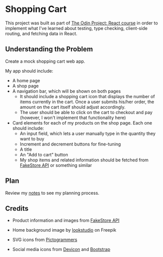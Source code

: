 # Shopping Cart

This project was built as part of <a href="https://www.theodinproject.com/lessons/node-path-react-new-shopping-cart">The Odin Project: React course</a> in order to implement what I've learned about testing, type checking, client-side routing, and fetching data in React.

## Understanding the Problem

Create a mock shopping cart web app.

My app should include:
- A home page
- A shop page
- A navigation bar, which will be shown on both pages
  - It should include a shopping cart icon that displays the number of items currently in the cart. Once a user submits his/her order, the amount on the cart itself should adjust accordingly.
  - The user should be able to click on the cart to checkout and pay (however, I won't implement that functionality here)
- Card elements for each of my products on the shop page. Each one should include:
  - An input field, which lets a user manually type in the quantity they want to buy
  - Increment and decrement buttons for fine-tuning
  - A title
  - An "Add to cart" button
  - My shop items and related information should be fetched from <a href="https://fakestoreapi.com/">FakeStore API</a> or something similar

## Plan

Review my <a href="./notes.md">notes</a> to see my planning process.

## Credits

- Product information and images from <a href="https://fakestoreapi.com/">FakeStore API</a>

- Home background image by <a href="https://www.freepik.com/free-photo/portrait-curly-pink-haired-woman-massive-white-headphones_15971449.htm#from_view=detail_author">lookstudio</a> on Freepik

- SVG icons from <a href="https://pictogrammers.com/library/mdi/">Pictogrammers</a>

- Social media icons from <a href="https://devicon.dev/">Devicon</a> and <a href="https://icons.getbootstrap.com/">Bootstrap</a>
